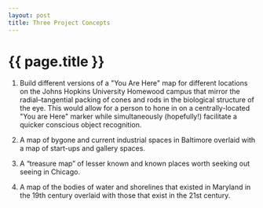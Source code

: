 ```yaml
---
layout: post
title: Three Project Concepts
---
```


{{ page.title }}
================


1.  Build different versions of a "You Are Here" map for different locations on the Johns Hopkins University Homewood campus that mirror the radial–tangential packing of cones and rods in the biological structure of the eye. This would allow for a person to hone in on a centrally-located "You are Here" marker while simultaneously (hopefully!) facilitate a quicker conscious object recognition.

2.	A map of bygone and current industrial spaces in Baltimore overlaid with a map of start-ups and gallery spaces.

3.	A “treasure map” of lesser known and known places worth seeking out seeing in Chicago.

4.	A map of the bodies of water and shorelines that existed in Maryland in the 19th century overlaid with those that exist in the 21st century.


